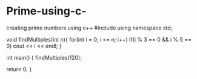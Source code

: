 # Prime-using-c-
creating prime numbers using c++
#include <iostream>
using namespace std;

void findMultiples(int n){
  for(int i = 0; i <= n; i++)
    if(i % 3 == 0 && i % 5 == 0)
      cout << i << endl;
}

int main() {
  findMultiples(120);

  return 0;
}
